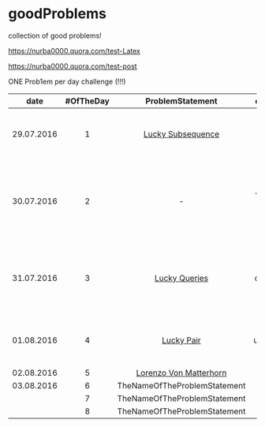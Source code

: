 # goodProblems
collection of good problems!

https://nurba0000.quora.com/test-Latex

https://nurba0000.quora.com/test-post

ONE Prob1em per day challenge (!!!)

|date       |#OfTheDay | ProblemStatement                                                 | comments                 |
|-----------|:--------:|:-------------------:                                             | --------------------------:|
|29.07.2016 |   1      | [Lucky Subsequence](http://codeforces.com/contest/145/problem/C) | First Accepted! Let the Challenge begin!!!|
|30.07.2016 |   2      |  -   | Whole day in health resort. That's why I have solved nothing in that day :P |
|31.07.2016 |   3      | [Lucky Queries](http://codeforces.com/contest/145/problem/E) |  Fucking Segment Trees! Still don't know how to PUSH correctly. |
| 01.08.2016 |   4      | [Lucky Pair](http://codeforces.com/contest/145/problem/D)   | [unsolved] I still can't understand the editorial         |
| 02.08.2016  |   5      | [Lorenzo Von Matterhorn](http://codeforces.com/contest/696/problem/A)                                        |         | 
| 03.08.2016  |   6      | TheNameOfTheProblemStatement                                        |         | 
|           |   7      | TheNameOfTheProblemStatement                                        |         | 
|           |   8      | TheNameOfTheProblemStatement                                        |         | 


